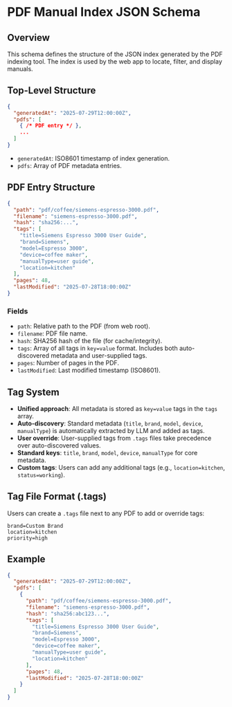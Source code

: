 # PDF Manual Index JSON Schema

## Overview
This schema defines the structure of the JSON index generated by the PDF indexing tool. The index is used by the web app to locate, filter, and display manuals.

## Top-Level Structure
```json
{
  "generatedAt": "2025-07-29T12:00:00Z",
  "pdfs": [
    { /* PDF entry */ },
    ...
  ]
}
```

- `generatedAt`: ISO8601 timestamp of index generation.
- `pdfs`: Array of PDF metadata entries.

## PDF Entry Structure
```json
{
  "path": "pdf/coffee/siemens-espresso-3000.pdf",
  "filename": "siemens-espresso-3000.pdf",
  "hash": "sha256:...",
  "tags": [
    "title=Siemens Espresso 3000 User Guide",
    "brand=Siemens", 
    "model=Espresso 3000",
    "device=coffee maker",
    "manualType=user guide",
    "location=kitchen"
  ],
  "pages": 48,
  "lastModified": "2025-07-28T18:00:00Z"
}
```

### Fields
- `path`: Relative path to the PDF (from web root).
- `filename`: PDF file name.
- `hash`: SHA256 hash of the file (for cache/integrity).
- `tags`: Array of all tags in `key=value` format. Includes both auto-discovered metadata and user-supplied tags.
- `pages`: Number of pages in the PDF.
- `lastModified`: Last modified timestamp (ISO8601).

## Tag System
- **Unified approach**: All metadata is stored as `key=value` tags in the `tags` array.
- **Auto-discovery**: Standard metadata (`title`, `brand`, `model`, `device`, `manualType`) is automatically extracted by LLM and added as tags.
- **User override**: User-supplied tags from `.tags` files take precedence over auto-discovered values.
- **Standard keys**: `title`, `brand`, `model`, `device`, `manualType` for core metadata.
- **Custom tags**: Users can add any additional tags (e.g., `location=kitchen`, `status=working`).

## Tag File Format (.tags)
Users can create a `.tags` file next to any PDF to add or override tags:
```
brand=Custom Brand
location=kitchen
priority=high
```

## Example
```json
{
  "generatedAt": "2025-07-29T12:00:00Z",
  "pdfs": [
    {
      "path": "pdf/coffee/siemens-espresso-3000.pdf",
      "filename": "siemens-espresso-3000.pdf",
      "hash": "sha256:abc123...",
      "tags": [
        "title=Siemens Espresso 3000 User Guide",
        "brand=Siemens",
        "model=Espresso 3000", 
        "device=coffee maker",
        "manualType=user guide",
        "location=kitchen"
      ],
      "pages": 48,
      "lastModified": "2025-07-28T18:00:00Z"
    }
  ]
}
```
